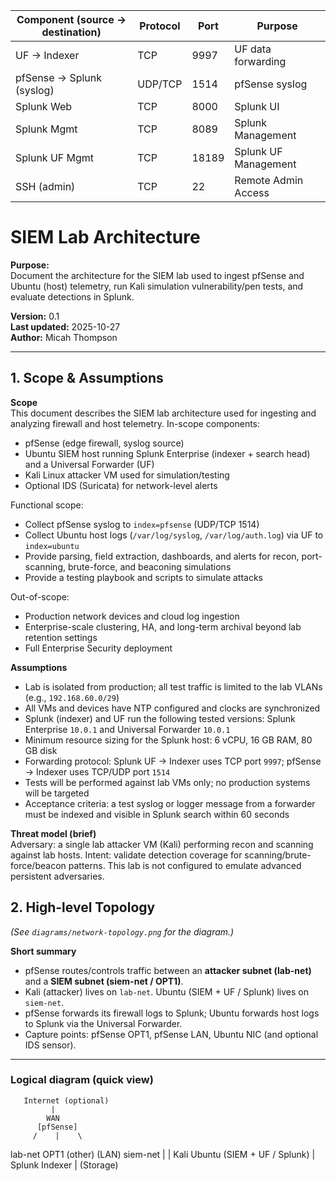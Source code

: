 | Component (source → destination) | Protocol | Port | Purpose |
| ----------------------------------- | ---------| ------ | -------- |
| UF → Indexer | TCP | 9997 | UF data forwarding | 
| pfSense → Splunk (syslog) | UDP/TCP | 1514 | pfSense syslog |
| Splunk Web | TCP | 8000 | Splunk UI |
| Splunk Mgmt | TCP | 8089 | Splunk Management |
| Splunk UF Mgmt | TCP | 18189 | Splunk UF Management |
| SSH (admin) | TCP | 22 | Remote Admin Access |

# SIEM Lab Architecture

**Purpose:**  
Document the architecture for the SIEM lab used to ingest pfSense and Ubuntu (host) telemetry, run Kali simulation vulnerability/pen tests, and evaluate detections in Splunk.

**Version:** 0.1  
**Last updated:** 2025-10-27  
**Author:** Micah Thompson

---

## 1. Scope & Assumptions

**Scope**  
This document describes the SIEM lab architecture used for ingesting and analyzing firewall and host telemetry. In-scope components:
- pfSense (edge firewall, syslog source)
- Ubuntu SIEM host running Splunk Enterprise (indexer + search head) and a Universal Forwarder (UF)
- Kali Linux attacker VM used for simulation/testing
- Optional IDS (Suricata) for network-level alerts

Functional scope:
- Collect pfSense syslog to `index=pfsense` (UDP/TCP 1514)
- Collect Ubuntu host logs (`/var/log/syslog`, `/var/log/auth.log`) via UF to `index=ubuntu`
- Provide parsing, field extraction, dashboards, and alerts for recon, port-scanning, brute-force, and beaconing simulations
- Provide a testing playbook and scripts to simulate attacks

Out-of-scope:
- Production network devices and cloud log ingestion
- Enterprise-scale clustering, HA, and long-term archival beyond lab retention settings
- Full Enterprise Security deployment

**Assumptions**
- Lab is isolated from production; all test traffic is limited to the lab VLANs (e.g., `192.168.60.0/29`)
- All VMs and devices have NTP configured and clocks are synchronized
- Splunk (indexer) and UF run the following tested versions: Splunk Enterprise `10.0.1` and Universal Forwarder `10.0.1`
- Minimum resource sizing for the Splunk host: 6 vCPU, 16 GB RAM, 80 GB disk
- Forwarding protocol: Splunk UF → Indexer uses TCP port `9997`; pfSense → Indexer uses TCP/UDP port `1514`
- Tests will be performed against lab VMs only; no production systems will be targeted
- Acceptance criteria: a test syslog or logger message from a forwarder must be indexed and visible in Splunk search within 60 seconds

**Threat model (brief)**  
Adversary: a single lab attacker VM (Kali) performing recon and scanning against lab hosts. Intent: validate detection coverage for scanning/brute-force/beacon patterns. This lab is not configured to emulate advanced persistent adversaries.

## 2. High-level Topology
*(See `diagrams/network-topology.png` for the diagram.)*

**Short summary**  
- pfSense routes/controls traffic between an **attacker subnet (lab-net)** and a **SIEM subnet (siem-net / OPT1)**.  
- Kali (attacker) lives on `lab-net`. Ubuntu (SIEM + UF / Splunk) lives on `siem-net`.  
- pfSense forwards its firewall logs to Splunk; Ubuntu forwards host logs to Splunk via the Universal Forwarder.  
- Capture points: pfSense OPT1, pfSense LAN, Ubuntu NIC (and optional IDS sensor).

---

### Logical diagram (quick view)

       Internet (optional)
             |
            WAN
          [pfSense]
         /    |    \
   lab-net  OPT1   (other)
    (LAN)  siem-net
     |        |
   Kali     Ubuntu (SIEM + UF / Splunk)
                |
             Splunk Indexer
                |
             (Storage)


